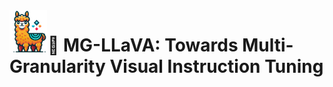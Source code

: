 <div align="center">
  <img src="images/MG.png" alt="Your Image" width="60px" style="float: left; margin-right: 1px;"/>

</div>

# 🎯 MG-LLaVA: Towards Multi-Granularity Visual Instruction Tuning